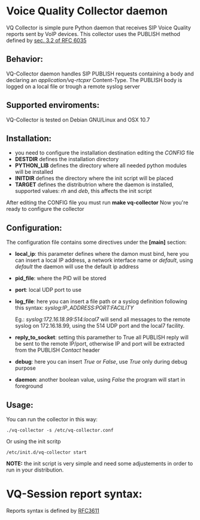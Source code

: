 # Voice Quality Collector daemon

VQ Collector is simple pure Python daemon that receives SIP Voice Quality reports sent by VoIP devices.
This collector uses the PUBLISH method defined by [sec. 3.2 of RFC 6035](http://tools.ietf.org/html/rfc6035#section-3.2)

## Behavior:
VQ-Collector daemon handles SIP PUBLISH requests containing a body and declaring an *application/vq-rtcpxr* Content-Type.
The PUBLISH body is logged on a local file or trough a remote syslog server

## Supported enviroments:
VQ-Collector is tested on Debian GNU/Linux and OSX 10.7

## Installation:
* you need to configure the installation destination editing the *CONFIG* file
* **DESTDIR** defines the installation directory
* **PYTHON_LIB** defines the directory where all needed python modules will be installed
* **INITDIR** defines the directory where the init script will be placed
* **TARGET** defines the distributrion where the daemon is installed, supported values: *rh* and *deb*, this affects the init script

After editing the CONFIG file you must run **make vq-collector**
Now you're ready to configure the collector

## Configuration:
The configuration file contains some directives under the **[main]** section:

* **local_ip**: this parameter defines where the damon must bind, here you can insert a local IP address, a network interface name or *default*, using *default* the daemon will use the default ip address
* **pid_file**: where the PID will be stored
* **port**: local UDP port to use
* **log_file**: here you can insert a file path or a syslog definition following this syntax: *syslog:IP_ADDRESS:PORT:FACILITY* 
   
   Eg.: *syslog:172.16.18.99:514:local7* will send all messages to the remote syslog on 172.16.18.99, using the 514 UDP port and the local7 facility.
* **reply_to_socket**: setting this paramether to True all PUBLISH reply will be sent to the remote IP/port, otherwise IP and port will be extracted from the PUBLISH *Contact* header 
* **debug**: here you can insert *True* or *False*, use *True* only during debug purpose
* **daemon**: another boolean value, using *False* the program will start in foreground

## Usage:
You can run the collector in this way:
 
    ./vq-collector -s /etc/vq-collector.conf
    
Or using the init scritp

    /etc/init.d/vq-collector start

**NOTE:** the init script is very simple and need some adjustements in order to run in your distribution.

# VQ-Session report syntax:

Reports syntax is defined by [RFC3611](http://tools.ietf.org/html/rfc3611)
